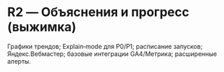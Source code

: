 # R2 — Объяснения и прогресс (выжимка)
Графики трендов; Explain‑mode для P0/P1; расписание запусков; Яндекс.Вебмастер; базовые интеграции GA4/Метрика; расширенные алерты.
